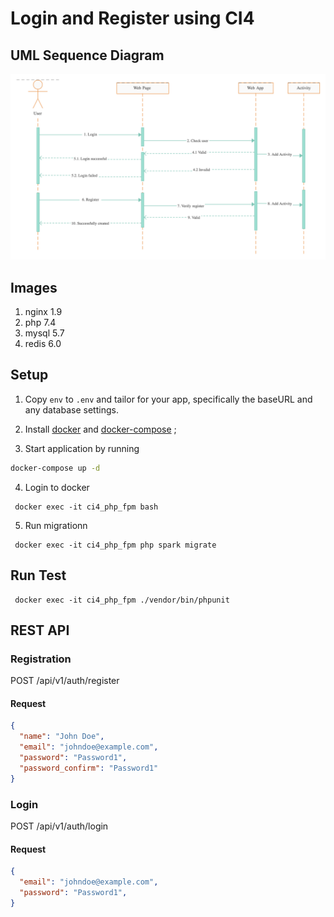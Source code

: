 # Login and Register using CI4


## UML Sequence Diagram
![UML](https://github.com/erisitohang/ci4-auth/blob/main/uml.png?raw=true)


## Images
1. nginx 1.9
2. php 7.4
3. mysql 5.7
3. redis 6.0


## Setup
1. Copy `env` to `.env` and tailor for your app, specifically the baseURL
and any database settings.

2. Install [docker](https://docs.docker.com/engine/installation/) and [docker-compose](https://docs.docker.com/compose/install/) ;
3. Start application by running
```sh
docker-compose up -d
```
4. Login to docker
```shell
 docker exec -it ci4_php_fpm bash
```

5. Run migrationn
```shell
 docker exec -it ci4_php_fpm php spark migrate 
```

## Run Test
```shell
 docker exec -it ci4_php_fpm ./vendor/bin/phpunit 
```

## REST API
### Registration
POST /api/v1/auth/register
#### Request
```json
{
  "name": "John Doe",
  "email": "johndoe@example.com",
  "password": "Password1",
  "password_confirm": "Password1"
}
```
### Login
POST /api/v1/auth/login
#### Request
```json
{
  "email": "johndoe@example.com",
  "password": "Password1",
}
```



